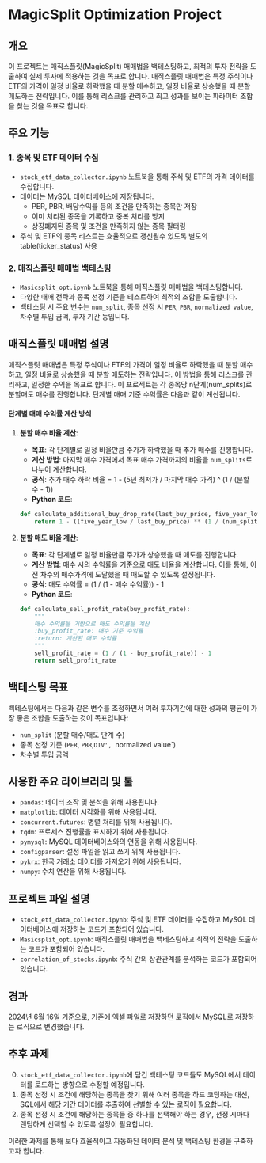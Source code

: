 # MagicSplit Optimization Project

## 개요

이 프로젝트는 매직스플릿(MagicSplit) 매매법을 백테스팅하고, 최적의 투자 전략을 도출하여 실제 투자에 적용하는 것을 목표로 합니다. 매직스플릿 매매법은 특정 주식이나 ETF의 가격이 일정 비율로 하락했을 때 분할 매수하고, 일정 비율로 상승했을 때 분할 매도하는 전략입니다. 이를 통해 리스크를 관리하고 최고 성과를 보이는 파라미터 조합을 찾는 것을 목표로 합니다.

## 주요 기능
### 1. 종목 및 ETF 데이터 수집
- `stock_etf_data_collector.ipynb` 노트북을 통해 주식 및 ETF의 가격 데이터를 수집합니다.
- 데이터는 MySQL 데이터베이스에 저장됩니다.
    - PER, PBR, 배당수익률 등의 조건을 만족하는 종목만 저장
    - 이미 처리된 종목을 기록하고 중복 처리를 방지
    - 상장폐지된 종목 및 조건을 만족하지 않는 종목 필터링
- 주식 및 ETF의 종목 리스트는 효율적으로 갱신될수 있도록 별도의 table(ticker_status) 사용

### 2. 매직스플릿 매매법 백테스팅
- `Masicsplit_opt.ipynb` 노트북을 통해 매직스플릿 매매법을 백테스팅합니다.
- 다양한 매매 전략과 종목 선정 기준을 테스트하여 최적의 조합을 도출합니다.
- 백테스팅 시 주요 변수는 `num_split`, 종목 선정 시 `PER`, `PBR`, `normalized value`, 차수별 투입 금액, 투자 기간 등입니다.

## 매직스플릿 매매법 설명
매직스플릿 매매법은 특정 주식이나 ETF의 가격이 일정 비율로 하락했을 때 분할 매수하고, 일정 비율로 상승했을 때 분할 매도하는 전략입니다. 이 방법을 통해 리스크를 관리하고, 일정한 수익을 목표로 합니다. 이 프로젝트는 각 종목당 n단계(num_splits)로 분할매도 매수를 진행합니다. 단계별 매매 기준 수익률은 다음과 같이 계산됩니다.

#### 단계별 매매 수익률 계산 방식
1. **분할 매수 비율 계산**:
    - **목표**: 각 단계별로 일정 비율만큼 주가가 하락했을 때 추가 매수를 진행합니다.
    - **계산 방법**: 마지막 매수 가격에서 목표 매수 가격까지의 비율을 `num_splits`로 나누어 계산합니다.
    - **공식**: 추가 매수 하락 비율 = 1 - (5년 최저가 / 마지막 매수 가격) ^ (1 / (분할 수 - 1))
    - **Python 코드**:
    ```python
    def calculate_additional_buy_drop_rate(last_buy_price, five_year_low, num_splits):
        return 1 - ((five_year_low / last_buy_price) ** (1 / (num_splits - 1)))
    ```

2. **분할 매도 비율 계산**:
    - **목표**: 각 단계별로 일정 비율만큼 주가가 상승했을 때 매도를 진행합니다.
    - **계산 방법**: 매수 시의 수익률을 기준으로 매도 비율을 계산합니다. 이를 통해, 이전 차수의 매수가격에 도달했을 때  매도할 수 있도록 설정됩니다.
     - **공식**:
      매도 수익률 = (1 / (1 - 매수 수익률)) - 1
    - **Python 코드**:
    ```python
    def calculate_sell_profit_rate(buy_profit_rate):
        """
        매수 수익률을 기반으로 매도 수익률을 계산
        :buy_profit_rate: 매수 기준 수익률
        :return: 계산된 매도 수익률
        """
        sell_profit_rate = (1 / (1 - buy_profit_rate)) - 1
        return sell_profit_rate 
    ```

## 백테스팅 목표

백테스팅에서는 다음과 같은 변수를 조정하면서 여러 투자기간에 대한 성과의 평균이 가장 좋은 조합을 도출하는 것이 목표입니다:
- `num_split` (분할 매수/매도 단계 수)
- 종목 선정 기준 (`PER`, `PBR`,`DIV', `normalized value`)
- 차수별 투입 금액


## 사용한 주요 라이브러리 및 툴

- `pandas`: 데이터 조작 및 분석을 위해 사용됩니다.
- `matplotlib`: 데이터 시각화를 위해 사용됩니다.
- `concurrent.futures`: 병렬 처리를 위해 사용됩니다.
- `tqdm`: 프로세스 진행률을 표시하기 위해 사용됩니다.
- `pymysql`: MySQL 데이터베이스와의 연동을 위해 사용됩니다.
- `configparser`: 설정 파일을 읽고 쓰기 위해 사용됩니다.
- `pykrx`: 한국 거래소 데이터를 가져오기 위해 사용됩니다.
- `numpy`: 수치 연산을 위해 사용됩니다.

## 프로젝트 파일 설명

- `stock_etf_data_collector.ipynb`: 주식 및 ETF 데이터를 수집하고 MySQL 데이터베이스에 저장하는 코드가 포함되어 있습니다.
- `Masicsplit_opt.ipynb`: 매직스플릿 매매법을 백테스팅하고 최적의 전략을 도출하는 코드가 포함되어 있습니다.
- `correlation_of_stocks.ipynb`: 주식 간의 상관관계를 분석하는 코드가 포함되어 있습니다.

## 경과

2024년 6월 16일 기준으로, 기존에 엑셀 파일로 저장하던 로직에서 MySQL로 저장하는 로직으로 변경했습니다.

## 추후 과제
0. `stock_etf_data_collector.ipynb`에 담긴 백테스팅 코드들도 MySQL에서 데이터를 로드하는 방향으로 수정할 예정입니다.
1. 종목 선정 시 조건에 해당하는 종목을 찾기 위해 여러 종목을 하드 코딩하는 대신, SQL에서 해당 기간 데이터를 추출하여 선별할 수 있는 로직이 필요합니다.
2. 종목 선정 시 조건에 해당하는 종목들 중 하나를 선택해야 하는 경우, 선정 시마다 랜덤하게 선택할 수 있도록 설정이 필요합니다.

이러한 과제를 통해 보다 효율적이고 자동화된 데이터 분석 및 백테스팅 환경을 구축하고자 합니다.
